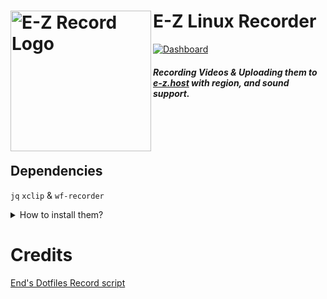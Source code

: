 # E-Z Linux Recorder [<img src="https://r2.e-z.host/9e3dd702-42ab-4d6b-a8a0-b1a4ab53af33/35jx47l1.png" width="225" align="left" alt="E-Z Record Logo">](https://github.com/verysillycat/wfrecorder-linux)
[![Dashboard](https://img.shields.io/badge/Get%20API%20Key-blue?style=flat)](https://e-z.gg/dash/account)
##### Recording Videos & Uploading them to [e-z.host](https://e-z.host) with region, and sound support.
<br><br></br>
## Dependencies
`jq` `xclip` & `wf-recorder`
<details>
<summary>How to install them?</summary>
Go to your prefered terminal and execute this command depending on your Distro.

- **Debian/Ubuntu** `sudo apt install wf-recorder jq xclip`
- **Fedora** `sudo dnf install wf-recorder jq xclip`
- **Gentoo** `sudo emerge -av x11-misc/xclip gui-apps/wf-recorder app-misc/jq`
- **Arch** `sudo pacman -S jq xclip wf-recorder`

</details>

# Credits
[End's Dotfiles Record script](https://github.com/end-4/dots-hyprland/blob/main/.config/ags/scripts/record-script.sh)
